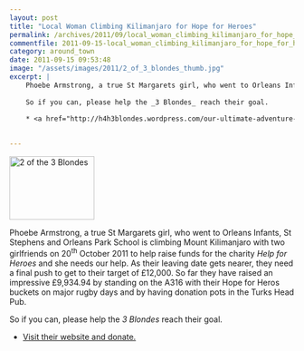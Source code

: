 ```yaml
---
layout: post
title: "Local Woman Climbing Kilimanjaro for Hope for Heroes"
permalink: /archives/2011/09/local_woman_climbing_kilimanjaro_for_hope_for_hero.html
commentfile: 2011-09-15-local_woman_climbing_kilimanjaro_for_hope_for_hero
category: around_town
date: 2011-09-15 09:53:48
image: "/assets/images/2011/2_of_3_blondes_thumb.jpg"
excerpt: |
    Phoebe Armstrong, a true St Margarets girl, who went to Orleans Infants, St Stephens and Orleans Park School is climbing Mount Kilimanjaro with two girlfriends on 20<sup>th</sup> October 2011 to help raise funds for the charity _Help for Heroes_ and she needs our help.  As their leaving date gets nearer, they need a final push to get to their target of &pound;12,000.  So far they have raised an impressive &pound;9,934.94 by standing on the A316 with their Hope for Heros buckets on major rugby days and by having donation pots in the Turks Head Pub.
    
    So if you can, please help the _3 Blondes_ reach their goal.
    
    * <a href="http://h4h3blondes.wordpress.com/our-ultimate-adventure-mt-kilimanjaro/">Visit their website and donate.</a>
    

---
```


<a href="/assets/images/2011/2_of_3_blondes.jpg" title="See larger version of - 2 of the 3 Blondes"><img src="/assets/images/2011/2_of_3_blondes_thumb.jpg" width="150" height="112" alt="2 of the 3 Blondes" class="photo right" /></a>

Phoebe Armstrong, a true St Margarets girl, who went to Orleans Infants, St Stephens and Orleans Park School is climbing Mount Kilimanjaro with two girlfriends on 20<sup>th</sup> October 2011 to help raise funds for the charity *Help for Heroes* and she needs our help. As their leaving date gets nearer, they need a final push to get to their target of £12,000. So far they have raised an impressive £9,934.94 by standing on the A316 with their Hope for Heros buckets on major rugby days and by having donation pots in the Turks Head Pub.

So if you can, please help the *3 Blondes* reach their goal.

-   [Visit their website and donate.](http://h4h3blondes.wordpress.com/our-ultimate-adventure-mt-kilimanjaro/)
